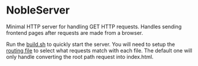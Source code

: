 # NobleServer
Minimal HTTP server for handling GET HTTP requests.
Handles sending frontend pages after requests are made from a browser.

Run the [build.sh](build.sh) to quickly start the server.
You will need to setup the [routing file](route/route.txt) to select what requests match with each file.
The default one will only handle converting the root path request into index.html.
